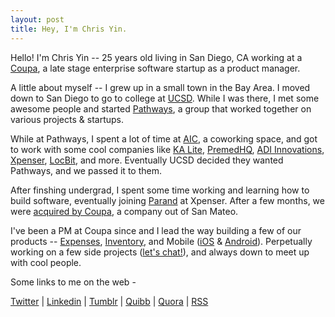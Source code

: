 ```yaml
---
layout: post
title: Hey, I'm Chris Yin. 
---
```


Hello! I'm Chris Yin -- 25 years old living in San Diego, CA working at a [Coupa](http://www.crunchbase.com/organization/coupa), a late stage enterprise software startup as a product manager. 

A little about myself -- I grew up in a small town in the Bay Area. I moved down to San Diego to go to college at [UCSD](https://ucsd.edu/). While I was there, I met some awesome people and started [Pathways](http://rady.ucsd.edu/ciid/pathways-ventures/), a group that worked together on various projects & startups. 

While at Pathways, I spent a lot of time at [AIC](http://ansirsd.com/), a coworking space, and got to work with some cool companies like [KA Lite](http://www.bbc.com/future/story/20131030-net-lessons-for-worlds-poorest), [PremedHQ](http://www.premedhq.com), [ADI Innovations](http://nextshark.com/ecoqube-how-this-startup-can-seriously-end-world-hunger/), [Xpenser](http://techcrunch.com/2009/10/06/xpenser-is-the-tripit-for-expense-tracking/), [LocBit](http://ivn.us/2012/12/08/locbit-young-ceo-amongst-citys-core-startups/), and more. Eventually UCSD decided they wanted Pathways, and we passed it to them.

After finshing undergrad, I spent some time working and learning how to build software, eventually joining [Parand](https://twitter.com/parand) at Xpenser. After a few months, we were [acquired by Coupa](http://www.xconomy.com/san-diego/2013/04/18/acquired-or-acq-hired-xpenser-adds-expertise-to-coupas-web-services/), a company out of San Mateo. 

I've been a PM at Coupa since and I lead the way building a few of our products -- [Expenses](http://www.coupa.com/solutions/expense-management-software), [Inventory](http://www.coupa.com/solutions/inventory-system), and Mobile ([iOS](https://itunes.apple.com/us/app/coupa-expense-reports-requisitions/id599455669?mt=8) & [Android](https://play.google.com/store/apps/details?id=com.coupa.android.coupamobile&hl=en)). Perpetually working on a few side projects ([let's chat!](https://mail.google.com/mail/?view=cm&fs=1&tf=1&to=christopher.e.yin@gmail.com)), and always down to meet up with cool people. 

Some links to me on the web - 

[Twitter](http://bit.ly/12HmPYA) |
[Linkedin](http://linkd.in/17X1xcM) |
[Tumblr](http://bit.ly/144f6XZ) |
[Quibb](http://bit.ly/17X1s8W) |
[Quora](http://b.qr.ae/12HmYeO) |
[RSS](/feed.xml)